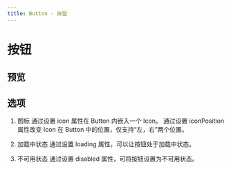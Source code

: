 ```yaml
---
title: Button - 按钮
---
```

# 按钮

## 预览
<ClientOnly>
<button-demo></button-demo>
</ClientOnly>


## 选项
1. 图标
通过设置 icon 属性在 Button 内嵌入一个 Icon。
通过设置 iconPosition 属性改变 Icon 在 Button 中的位置，仅支持“左，右”两个位置。

2. 加载中状态
通过设置 loading 属性，可以让按钮处于加载中状态。

3. 不可用状态
通过设置 disabled 属性，可将按钮设置为不可用状态。
